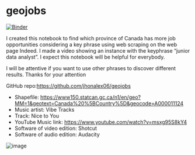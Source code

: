 # geojobs
[![Binder](https://mybinder.org/badge_logo.svg)](https://mybinder.org/v2/gh/jhonalex06/geojobs/HEAD)

I created this notebook to find which province of Canada has more job opportunities considering a key phrase using web scraping on the web page Indeed. I made a video showing an instance with the keyphrase “junior data analyst”. I expect this notebook will be helpful for everybody.

I will be attentive if you want to use other phrases to discover different results. Thanks for your attention 

GitHub repo:https://github.com/jhonalex06/geojobs

* Shapefile: https://www150.statcan.gc.ca/n1/en/geo?MM=1&geotext=Canada%20%5BCountry%5D&geocode=A000011124
* Music artist: Vibe Tracks 
* Track: Nice to You
* YouTube Music link: https://www.youtube.com/watch?v=msxg95S8kY4
* Software of video edition: Shotcut 
* Software of audio edition: Audacity

![image](https://user-images.githubusercontent.com/27906888/117495771-b0425300-af3b-11eb-9920-c0c40001bd17.png)
